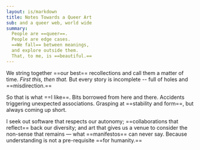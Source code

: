 ```yaml
---
layout: is/markdown
title: Notes Towards a Queer Art
sub: and a queer web, world wide
summary:
  People are ==queer==.
  People are edge cases.
  ==We fall== between meanings,
  and explore outside them.
  That, to me, is ==beautiful.==
---
```


We string together ==our best== recollections
and call them a matter of time.
_First this, then that._
But every story is incomplete --
full of holes and ==misdirection.==

So that is what ==I like==.
Bits borrowed from here and there.
Accidents triggering unexpected associations.
Grasping at ==stability and form==,
but always coming up short.

I seek out
software that respects our autonomy;
==collaborations that reflect== back our diversity;
and art that gives us a venue to consider
the <black-out>non-sense</black-out>
that remains —
what ==manifestos== can never say.
Because understanding is not
a pre-requisite ==for humanity.==
